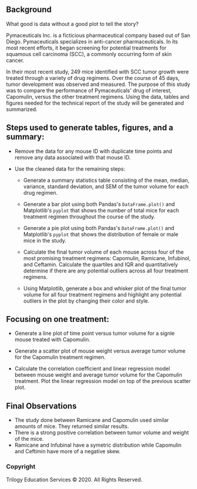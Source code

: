## Background

What good is data without a good plot to tell the story?

Pymaceuticals Inc. is a ficticious pharmaceutical company based out of San Diego. Pymaceuticals specializes in anti-cancer pharmaceuticals. In its most recent efforts, it began screening for potential treatments for squamous cell carcinoma (SCC), a commonly occurring form of skin cancer.

In their most recent study, 249 mice identified with SCC tumor growth were treated through a variety of drug regimens. Over the course of 45 days, tumor development was observed and measured. The purpose of this study was to compare the performance of Pymaceuticals' drug of interest, Capomulin, versus the other treatment regimens. Using the data, tables and figures needed for the technical report of the study will be generated and summarized.

## Steps used to generate tables, figures, and a summary:

* Remove the data for any mouse ID with duplicate time points and remove any data associated with that mouse ID.

* Use the cleaned data for the remaining steps:

  * Generate a summary statistics table consisting of the mean, median, variance, standard deviation, and SEM of the tumor volume for each drug regimen.

  * Generate a bar plot using both Pandas's `DataFrame.plot()` and Matplotlib's `pyplot` that shows  the number of total mice for each treatment regimen throughout the course of the study.

  * Generate a pie plot using both Pandas's `DataFrame.plot()` and Matplotlib's `pyplot` that shows the distribution of female or male mice in the study.

  * Calculate the final tumor volume of each mouse across four of the most promising treatment regimens: Capomulin, Ramicane, Infubinol, and Ceftamin. Calculate the quartiles and IQR and quantitatively determine if there are any potential outliers across all four treatment regimens.

  * Using Matplotlib, generate a box and whisker plot of the final tumor volume for all four treatment regimens and highlight any potential outliers in the plot by changing their color and style.

## Focusing on one treatment:

* Generate a line plot of time point versus tumor volume for a signle mouse treated with Capomulin.

* Generate a scatter plot of mouse weight versus average tumor volume for the Capomulin treatment regimen.

* Calculate the correlation coefficient and linear regression model between mouse weight and average tumor volume for the Capomulin treatment. Plot the linear regression model on top of the previous scatter plot.

## Final Observations

* The study done between Ramicane and Capomulin used similar amounts of mice. They returned similar results.
* There is a strong positive correlation between tumor volume and weight of the mice.
* Ramicane and Infubinal have a symetric distribution while Capomulin and Ceftimin have more of a negative skew.

### Copyright

Trilogy Education Services © 2020. All Rights Reserved.
